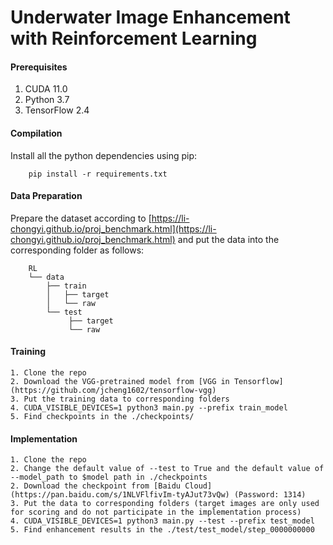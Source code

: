 # Underwater Image Enhancement with Reinforcement Learning 

#### Prerequisites

1.  CUDA 11.0
2.  Python 3.7
3.  TensorFlow 2.4

#### Compilation
Install all the python dependencies using pip:
        
        pip install -r requirements.txt

#### Data Preparation
Prepare the dataset according to [https://li-chongyi.github.io/proj_benchmark.html](https://li-chongyi.github.io/proj_benchmark.html) and put the data into the corresponding folder as follows:

        RL
        └── data
            ├── train
            │   ├── target
            │   └── raw
            └── test
                 ├── target
                 └── raw

#### Training
    1. Clone the repo
    2. Download the VGG-pretrained model from [VGG in Tensorflow](https://github.com/jcheng1602/tensorflow-vgg)
    3. Put the training data to corresponding folders
    4. CUDA_VISIBLE_DEVICES=1 python3 main.py --prefix train_model
    5. Find checkpoints in the ./checkpoints/ 

#### Implementation
    1. Clone the repo
    2. Change the default value of --test to True and the default value of --model_path to $model path in ./checkpoints
    2. Download the checkpoint from [Baidu Cloud](https://pan.baidu.com/s/1NLVFlfivIm-tyAJut73vQw) (Password: 1314)
    3. Put the data to corresponding folders (target images are only used for scoring and do not participate in the implementation process)
    4. CUDA_VISIBLE_DEVICES=1 python3 main.py --test --prefix test_model 
    5. Find enhancement results in the ./test/test_model/step_0000000000